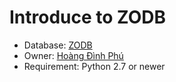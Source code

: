 <h1>Introduce to ZODB</h1>
<ul>
  <li>Database: <a href="https://zodb.org/en/latest/">ZODB</a></li>
  <li>Owner: <a href="https://github.com/kunboy1608">Hoàng Đình Phú</a></li>
  <li>Requirement: Python 2.7 or newer</li>
</ul>
